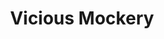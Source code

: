 ---
title: "Vicious Mockery"
permalink: /spells/vicious-mockery/
tags:
  - Spell
  - Cantrip
  - Enchantment
  - Damage
  - Psychic
available_for:
  - Bard
level: "Cantrip"
school: "Enchantment"
range: "60 ft"
comp:
  - V
attack: "WIS Save"
effect: "Psychic"
description: |
  You unleash a string of insults laced with subtle enchantments at a creature you can see within range. If the target can hear you (though it need not understand you), it must succeed on a wisdom saving throw or take 1d4 psychic damage and have disadvantage on the next attack roll it makes before the end of its next turn.

  This spell's damage increases by 1d4 when you reach 5th level (2d4), 11th level (3d4), and 17th level (4d4).
excerpt: "You unleash a string of insults laced with subtle enchantments at a creature you can see within range."
source: "Basic Rules"
---